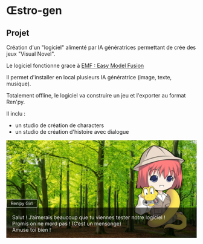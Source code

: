 # Œstro-gen


## Projet

Création d'un "logiciel" alimenté par IA génératrices permettant de crée des jeux "Visual Novel".

Le logiciel fonctionne grace à [EMF : Easy Model Fusion](https://github.com/easy-model-fusion)


Il permet d'installer en local plusieurs IA génératrice (image, texte, musique).

Totalement offline, le logiciel va construire un jeu et l'exporter au format Ren'py.


Il inclu :  
- un studio de création de characters
- un studio de création d'histoire avec dialogue

![screen.png](Screen.png) 
